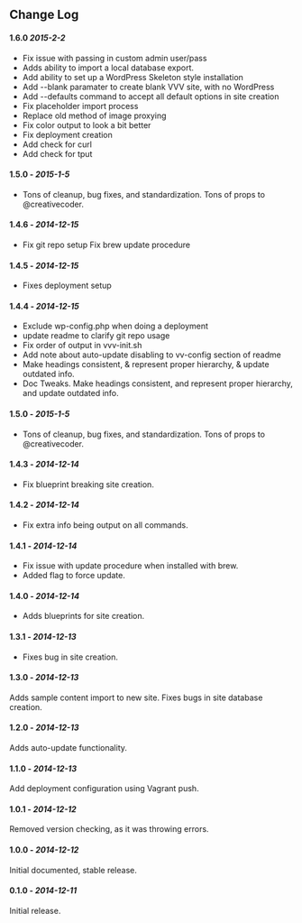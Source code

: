 ## Change Log

#### 1.6.0 *2015-2-2* ####
 * Fix issue with passing in custom admin user/pass
 * Adds ability to import a local database export.
 * Add ability to set up a WordPress Skeleton style installation
 * Add --blank paramater to create blank VVV site, with no WordPress
 * Add --defaults command to accept all default options in site creation
 * Fix placeholder import process
 * Replace old method of image proxying
 * Fix color output to look a bit better
 * Fix deployment creation
 * Add check for curl
 * Add check for tput

#### 1.5.0 - *2015-1-5* ####
 * Tons of cleanup, bug fixes, and standardization. Tons of props to @creativecoder.

#### 1.4.6 - *2014-12-15* ####
 * Fix git repo setup
 Fix brew update procedure

#### 1.4.5 - *2014-12-15* ####
 * Fixes deployment setup

#### 1.4.4 - *2014-12-15* ####
 * Exclude wp-config.php when doing a deployment
 * update readme to clarify git repo usage
 * Fix order of output in vvv-init.sh
 * Add note about auto-update disabling to vv-config section of readme
 * Make headings consistent, & represent proper hierarchy, & update outdated info.
 * Doc Tweaks. Make headings consistent, and represent proper hierarchy, and update outdated info.

#### 1.5.0 - *2015-1-5* ####
 * Tons of cleanup, bug fixes, and standardization. Tons of props to @creativecoder.

#### 1.4.3 - *2014-12-14* ####
 * Fix blueprint breaking site creation.

#### 1.4.2 - *2014-12-14* ####
 * Fix extra info being output on all commands.

#### 1.4.1 - *2014-12-14* ####
 * Fix issue with update procedure when installed with brew.
 * Added flag to force update.

#### 1.4.0 - *2014-12-14* ####
 * Adds blueprints for site creation.

#### 1.3.1 - *2014-12-13* ####
 * Fixes bug in site creation.

#### 1.3.0 - *2014-12-13* ####
 Adds sample content import to new site.
 Fixes bugs in site database creation.

#### 1.2.0 - *2014-12-13* ####
 Adds auto-update functionality.

#### 1.1.0 - *2014-12-13* ####
 Add deployment configuration using Vagrant push.

#### 1.0.1 - *2014-12-12* ####
 Removed version checking, as it was throwing errors.

#### 1.0.0 - *2014-12-12* ####
 Initial documented, stable release.

#### 0.1.0 - *2014-12-11* ####
 Initial release.
